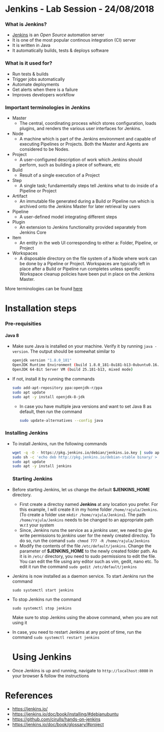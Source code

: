 # Jenkins - Lab Session - 24/08/2018

### What is Jenkins?

- [Jenkins](http://jenkins.io/) is an _Open Source_ automation server
- It is one of the most popular continous integration (CI) server 
- It is written in Java
- It automatically builds, tests & deploys software

### What is it used for?

- Run tests & builds
- Trigger jobs automatically
- Automate deployments
- Get alerts when there is a failure
- Improves developers workflow

### Important terminologies in Jenkins

- Master
  - The central, coordinating process which stores configuration, loads plugins, and renders the various user interfaces for Jenkins.
- Node
  - A machine which is part of the Jenkins environment and capable of executing Pipelines or Projects. Both the Master and Agents are considered to be Nodes.
- Project
  - A user-configured description of work which Jenkins should perform, such as building a piece of software, etc
- Build
  - Result of a single execution of a Project
- Step
  - A single task; fundamentally steps tell Jenkins what to do inside of a Pipeline or Project
- Artifact
  - An immutable file generated during a Build or Pipeline run which is archived onto the Jenkins Master for later retrieval by users
- Pipeline
  - A user-defined model integrating different steps
- Plugin
  - An extension to Jenkins functionality provided separately from Jenkins Core
- Item
  - An entity in the web UI corresponding to either a: Folder, Pipeline, or Project
- Workspaces
  - A disposable directory on the file system of a Node where work can be done by a Pipeline or Project. Workspaces are typically left in place after a Build or Pipeline run completes unless specific Workspace cleanup policies have been put in place on the Jenkins Master.

More terminologies can be found [here](https://jenkins.io/doc/book/glossary/#project)

# Installation steps

### Pre-requisities

#### Java 8

- Make sure Java is installed on your machine. Verify it by running `java -version`. The output should be somewhat similar to

  ```sh
  openjdk version "1.8.0_181"
  OpenJDK Runtime Environment (build 1.8.0_181-8u181-b13-0ubuntu0.16.04.1-b13)
  OpenJDK 64-Bit Server VM (build 25.181-b13, mixed mode)
  ```
- If not, install it by running the commands

  ```sh
  sudo add-apt-repository ppa:openjdk-r/ppa
  sudo apt update
  sudo apt -y install openjdk-8-jdk
  ```
  - In case you have multiple java versions and want to set Java 8 as default, then run the command

    ```sh
    sudo update-alternatives --config java
    ```

### Installing Jenkins

- To install Jenkins, run the following commands

  ```sh
  wget -q -O - https://pkg.jenkins.io/debian/jenkins.io.key | sudo apt-key add -
  sudo sh -c 'echo deb http://pkg.jenkins.io/debian-stable binary/ > /etc/apt/sources.list.d/jenkins.list'
  sudo apt update
  sudo apt -y install jenkins
  ```

  ### Starting Jenkins

- Before starting Jenkins, let us change the default **$JENKINS_HOME** directory.

  - First create a directoy named **Jenkins** at any location you prefer. For this example, I will create it in my home folder `/home/rajula/Jenkins`. (To create a folder use `mkdir /home/rajula/Jenkins`). The path `/home/rajula/Jenkins` needs to be changed to an appropriate path w.r.t your system
  - Since, Jenkins runs the service as a *jenkins* user, we need to give write permissions to *jenkins* user for the newly created directoy. To do so, run the comand `sudo chmod 777 -R /home/rajula/Jenkins`
  - Modify the contents of the file `/etc/default/jenkins`. Change the parameter of **$JENKINS_HOME** to the newly created folder path. As it is in `/etc/` directory, you need to sudo permissions to edit the file. You can edit the file using any editor such as vim, gedit, nano etc. To edit it run the command `sudo gedit /etc/default/jenkins`

- Jenkins is now installed as a daemon service. To start Jenkins run the command

  `sudo systemctl start jenkins`

- To stop Jenkins run the command

  `sudo systemctl stop jenkins`

  Make sure to stop Jenkins using the above command, when you are not using it

- In case, you need to restart Jenkins at any point of time, run the command
`sudo systemctl restart jenkins`

  # Using Jenkins

- Once Jenkins is up and running, navigate to `http://localhost:8080` in your browser & follow the instructions

# References

- https://jenkins.io/ 
- https://jenkins.io/doc/book/installing/#debianubuntu
- https://github.com/cirulls/hands-on-jenkins
- https://jenkins.io/doc/book/glossary/#project
